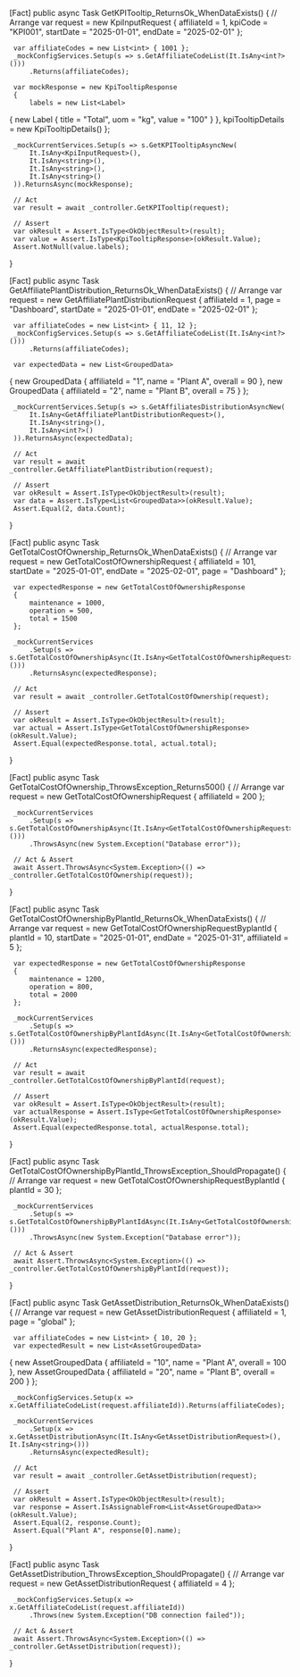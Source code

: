  [Fact]
 public async Task GetKPITooltip_ReturnsOk_WhenDataExists()
 {
     // Arrange
     var request = new KpiInputRequest
     {
         affiliateId = 1,
         kpiCode = "KPI001",
         startDate = "2025-01-01",
         endDate = "2025-02-01"
     };

     var affiliateCodes = new List<int> { 1001 };
     _mockConfigServices.Setup(s => s.GetAffiliateCodeList(It.IsAny<int?>()))
         .Returns(affiliateCodes);

     var mockResponse = new KpiTooltipResponse
     {
         labels = new List<Label>
 {
     new Label { title = "Total", uom = "kg", value = "100" }
 },
         kpiTooltipDetails = new KpiTooltipDetails()
     };

     _mockCurrentServices.Setup(s => s.GetKPITooltipAsyncNew(
         It.IsAny<KpiInputRequest>(),
         It.IsAny<string>(),
         It.IsAny<string>(),
         It.IsAny<string>()
     )).ReturnsAsync(mockResponse);

     // Act
     var result = await _controller.GetKPITooltip(request);

     // Assert
     var okResult = Assert.IsType<OkObjectResult>(result);
     var value = Assert.IsType<KpiTooltipResponse>(okResult.Value);
     Assert.NotNull(value.labels);
 }

 [Fact]
 public async Task GetAffiliatePlantDistribution_ReturnsOk_WhenDataExists()
 {
     // Arrange
     var request = new GetAffiliatePlantDistributionRequest
     {
         affiliateId = 1,
         page = "Dashboard",
         startDate = "2025-01-01",
         endDate = "2025-02-01"
     };

     var affiliateCodes = new List<int> { 11, 12 };
     _mockConfigServices.Setup(s => s.GetAffiliateCodeList(It.IsAny<int?>()))
         .Returns(affiliateCodes);

     var expectedData = new List<GroupedData>
 {
     new GroupedData { affiliateId = "1", name = "Plant A", overall = 90 },
     new GroupedData { affiliateId = "2", name = "Plant B", overall = 75 }
 };

     _mockCurrentServices.Setup(s => s.GetAffiliatesDistributionAsyncNew(
         It.IsAny<GetAffiliatePlantDistributionRequest>(),
         It.IsAny<string>(),
         It.IsAny<int?>()
     )).ReturnsAsync(expectedData);

     // Act
     var result = await _controller.GetAffiliatePlantDistribution(request);

     // Assert
     var okResult = Assert.IsType<OkObjectResult>(result);
     var data = Assert.IsType<List<GroupedData>>(okResult.Value);
     Assert.Equal(2, data.Count);
 }


 
 [Fact]
 public async Task GetTotalCostOfOwnership_ReturnsOk_WhenDataExists()
 {
     // Arrange
     var request = new GetTotalCostOfOwnershipRequest
     {
         affiliateId = 101,
         startDate = "2025-01-01",
         endDate = "2025-02-01",
         page = "Dashboard"
     };

     var expectedResponse = new GetTotalCostOfOwnershipResponse
     {
         maintenance = 1000,
         operation = 500,
         total = 1500
     };

     _mockCurrentServices
         .Setup(s => s.GetTotalCostOfOwnershipAsync(It.IsAny<GetTotalCostOfOwnershipRequest>()))
         .ReturnsAsync(expectedResponse);

     // Act
     var result = await _controller.GetTotalCostOfOwnership(request);

     // Assert
     var okResult = Assert.IsType<OkObjectResult>(result);
     var actual = Assert.IsType<GetTotalCostOfOwnershipResponse>(okResult.Value);
     Assert.Equal(expectedResponse.total, actual.total);
 }

 

 
 [Fact]
 public async Task GetTotalCostOfOwnership_ThrowsException_Returns500()
 {
     // Arrange
     var request = new GetTotalCostOfOwnershipRequest
     {
         affiliateId = 200
     };

     _mockCurrentServices
         .Setup(s => s.GetTotalCostOfOwnershipAsync(It.IsAny<GetTotalCostOfOwnershipRequest>()))
         .ThrowsAsync(new System.Exception("Database error"));

     // Act & Assert
     await Assert.ThrowsAsync<System.Exception>(() => _controller.GetTotalCostOfOwnership(request));
 }

 [Fact]
 public async Task GetTotalCostOfOwnershipByPlantId_ReturnsOk_WhenDataExists()
 {
     // Arrange
     var request = new GetTotalCostOfOwnershipRequestByplantId
     {
         plantId = 10,
         startDate = "2025-01-01",
         endDate = "2025-01-31",
         affiliateId = 5
     };

     var expectedResponse = new GetTotalCostOfOwnershipResponse
     {
         maintenance = 1200,
         operation = 800,
         total = 2000
     };

     _mockCurrentServices
         .Setup(s => s.GetTotalCostOfOwnershipByPlantIdAsync(It.IsAny<GetTotalCostOfOwnershipRequestByplantId>()))
         .ReturnsAsync(expectedResponse);

     // Act
     var result = await _controller.GetTotalCostOfOwnershipByPlantId(request);

     // Assert
     var okResult = Assert.IsType<OkObjectResult>(result);
     var actualResponse = Assert.IsType<GetTotalCostOfOwnershipResponse>(okResult.Value);
     Assert.Equal(expectedResponse.total, actualResponse.total);
 }

 [Fact]
 public async Task GetTotalCostOfOwnershipByPlantId_ThrowsException_ShouldPropagate()
 {
     // Arrange
     var request = new GetTotalCostOfOwnershipRequestByplantId { plantId = 30 };

     _mockCurrentServices
         .Setup(s => s.GetTotalCostOfOwnershipByPlantIdAsync(It.IsAny<GetTotalCostOfOwnershipRequestByplantId>()))
         .ThrowsAsync(new System.Exception("Database error"));

     // Act & Assert
     await Assert.ThrowsAsync<System.Exception>(() => _controller.GetTotalCostOfOwnershipByPlantId(request));
 }

 [Fact]
 public async Task GetAssetDistribution_ReturnsOk_WhenDataExists()
 {
     // Arrange
     var request = new GetAssetDistributionRequest
     {
         affiliateId = 1,
         page = "global"
     };

     var affiliateCodes = new List<int> { 10, 20 };
     var expectedResult = new List<AssetGroupedData>
 {
     new AssetGroupedData { affiliateId = "10", name = "Plant A", overall = 100 },
     new AssetGroupedData { affiliateId = "20", name = "Plant B", overall = 200 }
 };

     _mockConfigServices.Setup(x => x.GetAffiliateCodeList(request.affiliateId)).Returns(affiliateCodes);

     _mockCurrentServices
         .Setup(x => x.GetAssetDistributionAsync(It.IsAny<GetAssetDistributionRequest>(), It.IsAny<string>()))
         .ReturnsAsync(expectedResult);

     // Act
     var result = await _controller.GetAssetDistribution(request);

     // Assert
     var okResult = Assert.IsType<OkObjectResult>(result);
     var response = Assert.IsAssignableFrom<List<AssetGroupedData>>(okResult.Value);
     Assert.Equal(2, response.Count);
     Assert.Equal("Plant A", response[0].name);
 }

 [Fact]
 public async Task GetAssetDistribution_ThrowsException_ShouldPropagate()
 {
     // Arrange
     var request = new GetAssetDistributionRequest { affiliateId = 4 };

     _mockConfigServices.Setup(x => x.GetAffiliateCodeList(request.affiliateId))
         .Throws(new System.Exception("DB connection failed"));

     // Act & Assert
     await Assert.ThrowsAsync<System.Exception>(() => _controller.GetAssetDistribution(request));
 }
